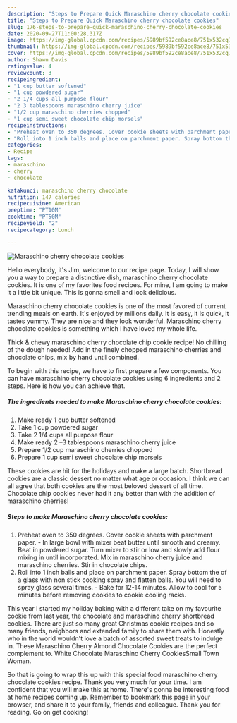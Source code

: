 ```yaml
---
description: "Steps to Prepare Quick Maraschino cherry chocolate cookies"
title: "Steps to Prepare Quick Maraschino cherry chocolate cookies"
slug: 176-steps-to-prepare-quick-maraschino-cherry-chocolate-cookies
date: 2020-09-27T11:00:28.317Z
image: https://img-global.cpcdn.com/recipes/5989bf592ce8ace8/751x532cq70/maraschino-cherry-chocolate-cookies-recipe-main-photo.jpg
thumbnail: https://img-global.cpcdn.com/recipes/5989bf592ce8ace8/751x532cq70/maraschino-cherry-chocolate-cookies-recipe-main-photo.jpg
cover: https://img-global.cpcdn.com/recipes/5989bf592ce8ace8/751x532cq70/maraschino-cherry-chocolate-cookies-recipe-main-photo.jpg
author: Shawn Davis
ratingvalue: 4
reviewcount: 3
recipeingredient:
- "1 cup butter softened"
- "1 cup powdered sugar"
- "2 1/4 cups all purpose flour"
- "2 3 tablespoons maraschino cherry juice"
- "1/2 cup maraschino cherries chopped"
- "1 cup semi sweet chocolate chip morsels"
recipeinstructions:
- "Preheat oven to 350 degrees. Cover cookie sheets with parchment paper. In large bowl with mixer beat butter until smooth and creamy. Beat in powdered sugar. Turn mixer to stir or low and slowly add flour mixing in until incorporated. Mix in maraschino cherry juice and maraschino cherries. Stir in chocolate chips."
- "Roll into 1 inch balls and place on parchment paper. Spray bottom the of a glass with non stick cooking spray and flatten balls. You will need to spray glass several times. Bake for 12-14 minutes. Allow to cool for 5 minutes before removing cookies to cookie cooling racks."
categories:
- Recipe
tags:
- maraschino
- cherry
- chocolate

katakunci: maraschino cherry chocolate 
nutrition: 147 calories
recipecuisine: American
preptime: "PT10M"
cooktime: "PT50M"
recipeyield: "2"
recipecategory: Lunch

---
```



![Maraschino cherry chocolate cookies](https://img-global.cpcdn.com/recipes/5989bf592ce8ace8/751x532cq70/maraschino-cherry-chocolate-cookies-recipe-main-photo.jpg)

Hello everybody, it's Jim, welcome to our recipe page. Today, I will show you a way to prepare a distinctive dish, maraschino cherry chocolate cookies. It is one of my favorites food recipes. For mine, I am going to make it a little bit unique. This is gonna smell and look delicious.

Maraschino cherry chocolate cookies is one of the most favored of current trending meals on earth. It's enjoyed by millions daily. It is easy, it is quick, it tastes yummy. They are nice and they look wonderful. Maraschino cherry chocolate cookies is something which I have loved my whole life.

Thick &amp; chewy maraschino cherry chocolate chip cookie recipe! No chilling of the dough needed! Add in the finely chopped maraschino cherries and chocolate chips, mix by hand until combined.


To begin with this recipe, we have to first prepare a few components. You can have maraschino cherry chocolate cookies using 6 ingredients and 2 steps. Here is how you can achieve that.

<!--inarticleads1-->

##### The ingredients needed to make Maraschino cherry chocolate cookies:

1. Make ready 1 cup butter softened
1. Take 1 cup powdered sugar
1. Take 2 1/4 cups all purpose flour
1. Make ready 2 –3 tablespoons maraschino cherry juice
1. Prepare 1/2 cup maraschino cherries chopped
1. Prepare 1 cup semi sweet chocolate chip morsels


These cookies are hit for the holidays and make a large batch. Shortbread cookies are a classic dessert no matter what age or occasion. I think we can all agree that both cookies are the most beloved dessert of all time. Chocolate chip cookies never had it any better than with the addition of maraschino cherries! 

<!--inarticleads2-->

##### Steps to make Maraschino cherry chocolate cookies:

1. Preheat oven to 350 degrees. Cover cookie sheets with parchment paper. - In large bowl with mixer beat butter until smooth and creamy. Beat in powdered sugar. Turn mixer to stir or low and slowly add flour mixing in until incorporated. Mix in maraschino cherry juice and maraschino cherries. Stir in chocolate chips.
1. Roll into 1 inch balls and place on parchment paper. Spray bottom the of a glass with non stick cooking spray and flatten balls. You will need to spray glass several times. - Bake for 12-14 minutes. Allow to cool for 5 minutes before removing cookies to cookie cooling racks.


This year I started my holiday baking with a different take on my favourite cookie from last year, the chocolate and maraschino cherry shortbread cookies. There are just so many great Christmas cookie recipes and so many friends, neighbors and extended family to share them with. Honestly who in the world wouldn&#39;t love a batch of assorted sweet treats to indulge in. These Maraschino Cherry Almond Chocolate Cookies are the perfect complement to. White Chocolate Maraschino Cherry CookiesSmall Town Woman. 

So that is going to wrap this up with this special food maraschino cherry chocolate cookies recipe. Thank you very much for your time. I am confident that you will make this at home. There's gonna be interesting food at home recipes coming up. Remember to bookmark this page in your browser, and share it to your family, friends and colleague. Thank you for reading. Go on get cooking!
